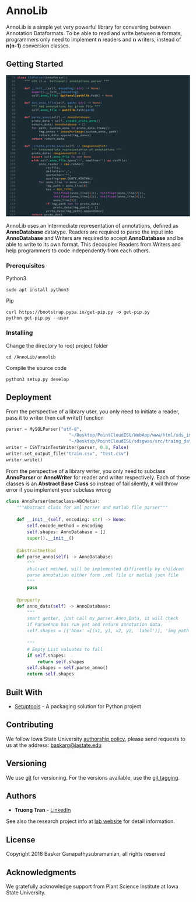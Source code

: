 # AnnoLib

AnnoLib is a simple yet very powerful library for converting between Annotation Dataformats. To be able to read and write between **n** formats, programmers only need to implement **n** readers and **n** writers, instead of **n(n-1)** conversion classes.

## Getting Started

![alt text](./README_IMGS/screenshot.png "A reader implementation")

AnnoLib uses an intermediate representation of annotations, defined as **AnnoDatabase** datatype. Readers are required to parse the input into **AnnoDatabase** and Writers are required to accept **AnnoDatabase** and be able to write to its own format. This decouples Readers from Writers and help programmers to code independently from each others.

### Prerequisites

Python3

```
sudo apt install python3
```
Pip

```
curl https://bootstrap.pypa.io/get-pip.py -o get-pip.py
python get-pip.py --user
```

### Installing


Change the directory to root project folder

```
cd /AnnoLib/annolib
```

Compile the source code

```
python3 setup.py develop
```

## Deployment

From the perspective of a library user, you only need to initiate a reader, pass it to writer then call write() function

```python
parser = MySQLParser("utf-8",
                        "~/Desktop/PointCloudISU/WebApp/www/html/sds_images",
                        "~/Desktop/PointCloudISU/sdsgwas/src/traing_data")
writer = CSVTrainTestWriter(parser, 0.8, False)
writer.set_output_file("train.csv", "test.csv")
writer.write()
```

From the perspective of a library writer, you only need to subclass **AnnoParser** or **AnnoWriter** for reader and writer respectively. Each of those classes is an **Abstract Base Class** so instead of fail silently, it will throw error if you implement your subclass wrong

```python
class AnnoParser(metaclass=ABCMeta):
    """Abstract class for xml parser and matlab file parser"""

    def __init__(self, encoding: str) -> None:
        self.encode_method = encoding
        self.shapes: AnnoDatabase = []
        super().__init__()

    @abstractmethod
    def parse_anno(self) -> AnnoDatabase:
        """
        abstract method, will be implemented diffirently by children
        parse annotation either form .xml file or matlab json file
        """
        pass

    @property
    def anno_data(self) -> AnnoDatabase:
        """
        smart getter, just call my_parser.Anno_Data, it will check
        if ParseAnno has run yet and return annotation data.
        self.shapes = [{'bbox' =[(x1, y1, x2, y2, 'label')], 'img_path' = ''}]

        """
        # Empty List valuates to fall
        if self.shapes:
            return self.shapes
        self.shapes = self.parse_anno()
        return self.shapes
```

## Built With

* [Setuptools](https://setuptools.readthedocs.io/en/latest/) - A packaging solution for Python project

## Contributing

We follow Iowa State University [authorship policy](https://www.policy.iastate.edu/authorship), please send requests to us at the address: baskarg@iastate.edu

## Versioning

We use [git](https://git-scm.com/) for versioning. For the versions available, use the [git tagging](https://git-scm.com/book/en/v2/Git-Basics-Tagging). 

## Authors
* **Truong Tran** - [LinkedIn](https://vn.linkedin.com/in/truong-tran-62643194)

See also the research project info at [lab website](https://baskar-group.me.iastate.edu/) for detail information.

## License

Copyright 2018 Baskar Ganapathysubramanian, all rights reserved

## Acknowledgments

We gratefully acknowledge support from Plant Science Institute at Iowa State University.
